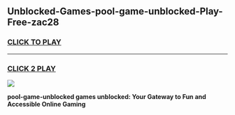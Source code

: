 
## Unblocked-Games-pool-game-unblocked-Play-Free-zac28
<h3>
<a href="https://premium76.site?title=pool-game-unblocked&ref=15A">CLICK TO PLAY</a></h3>
<hr>

<h3>
<a href="https://premium76.site?title=pool-game-unblocked&ref=15A">CLICK 2 PLAY</a>
  
</h3>

<a href="https://premium76.site?title=pool-game-unblocked&ref=15A"><img src="https://clearcache.store/games.png"></a>


**pool-game-unblocked games unblocked: Your Gateway to Fun and Accessible Online Gaming**

